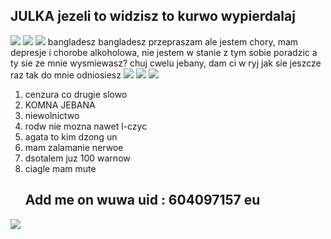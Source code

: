 ## JULKA jezeli to widzisz to kurwo wypierdalaj
![](https://media.discordapp.net/attachments/1083829372936536087/1369391392320913509/image.png?ex=681bb09d&is=681a5f1d&hm=fa2f25212f41adb3b2d305053f8224332ab3ced1e2ccfce3ca6a4bb8427dade6&=&format=webp&quality=lossless&width=525&height=438) ![](https://media.discordapp.net/attachments/1083829372936536087/1369392870666010725/image.png?ex=681bb1fe&is=681a607e&hm=d13c31c38dc5b2d576b46184a1f26e15cf9deacfd6292e721f80418704a204f5&=&format=webp&quality=lossless&width=449&height=27)
![](https://media.discordapp.net/attachments/1083829372936536087/1369392870666010725/image.png?ex=681bb1fe&is=681a607e&hm=d13c31c38dc5b2d576b46184a1f26e15cf9deacfd6292e721f80418704a204f5&=&format=webp&quality=lossless&width=449&height=270)
bangladesz bangladesz
przepraszam ale jestem chory, mam depresje i chorobe alkoholowa, nie jestem w stanie z tym sobie poradzic a ty sie ze mnie wysmiewasz? chuj cwelu jebany, dam ci w ryj jak sie jeszcze raz tak do mnie odniosiesz
![](https://media.discordapp.net/attachments/1083829372936536087/1363913836226281573/latest.png?ex=6807c33e&is=680671be&hm=d9111607b3d4830fbab51fb7647cc72a2fb32a1fbbf25202c385f929c82d10b8&=&format=webp&quality=lossless&width=765&height=510)
![](https://media.discordapp.net/attachments/1327625336921526432/1360674733456097444/20240724_120928.png?ex=6809d258&is=680880d8&hm=f389ae30c7e1a470ae285b6dd751a2b820493652988a8e62b0a256f766a865a6&=&format=webp&quality=lossless&width=710&height=666) ![](https://i.pinimg.com/736x/cc/7e/cc/cc7ecc05237d57afd64c336d8d3bbbce.jpg)
1. cenzura co drugie slowo
2. KOMNA JEBANA
3. niewolnictwo
4. rodw nie mozna nawet l-czyc
5. agata to kim dzong un
6. mam zalamanie nerwoe
7. dsotalem juz 100 warnow
8. ciagle mam mute
   ## Add me on wuwa uid : 604097157 eu 
![](https://media.discordapp.net/attachments/1270442683009339475/1368687472565026847/image.png?ex=6819210a&is=6817cf8a&hm=94dcbedd94d4c672ea5452bf1e24950502f580c8c3d030c6964da80594c749a1&=&format=webp&quality=lossless&width=688&height=386)
